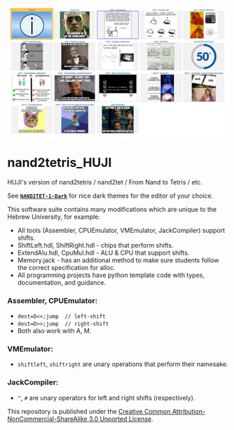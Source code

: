![Moodle](https://raw.githubusercontent.com/AvivYaish/nand2tetris_HUJI/master/moodle.jpg)

# nand2tetris_HUJI
HUJI's version of nand2tetris / nand2tet / From Nand to Tetris / etc.

See [**`NAND2TET-1-Dark`**](https://github.com/AvivYaish/NAND2TET-1-Dark) for nice dark themes for the editor of your choice.

This software suite contains many modifications which are unique to the Hebrew University, for example:
- All tools (Assembler, CPUEmulator, VMEmulator, JackCompiler) support shifts.
- ShiftLeft.hdl, ShiftRight.hdl	- chips that perform shifts.
- ExtendAlu.hdl, CpuMul.hdl	- ALU & CPU that support shifts.
- Memory.jack - has an additional method to make sure students follow the correct specification for alloc.
- All programming projects have python template code with types, documentation, and guidance.

### Assembler, CPUEmulator:
- `dest=D<<;jump  // left-shift`
- `dest=D>>;jump  // right-shift`
- Both also work with A, M.

### VMEmulator: 
- `shiftleft`, `shiftright` are unary operations that perform their namesake.

### JackCompiler:
- `^`, `#` are unary operators for left and right shifts (respectively).

This repository is published under the 
[Creative Common Attribution-NonCommercial-ShareAlike 3.0 Unported License](https://creativecommons.org/licenses/by-nc-sa/3.0/).
